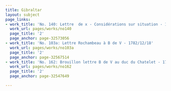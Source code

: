 ```yaml
---
title: Gibraltar
layout: subject
page_links:
- work_title: 'No. 140: Lettre  de x - Considérations sur situation - 1781/02/04'
  work_url: pages/works/no140
  page_title: '2'
  page_anchor: page-32573056
- work_title: 'No. 103a: Lettre Rochambeau à B de V - 1782/12/18'
  work_url: pages/works/no103a
  page_title: '2'
  page_anchor: page-32567514
- work_title: 'No. 162: Brouillon lettre B de V au duc du Chatelet - 1781/05/12'
  work_url: pages/works/no162
  page_title: '2'
  page_anchor: page-32547649

---
```

